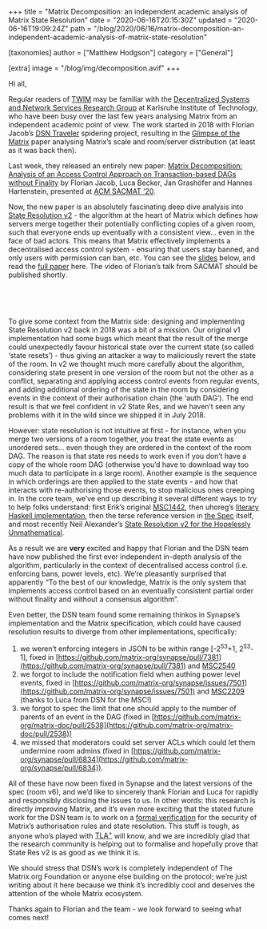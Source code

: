 +++
title = "Matrix Decomposition: an independent academic analysis of Matrix State Resolution"
date = "2020-06-16T20:15:30Z"
updated = "2020-06-16T19:09:24Z"
path = "/blog/2020/06/16/matrix-decomposition-an-independent-academic-analysis-of-matrix-state-resolution"

[taxonomies]
author = ["Matthew Hodgson"]
category = ["General"]

[extra]
image = "/blog/img/decomposition.avif"
+++

Hi all,

Regular readers of [TWIM](https://matrix.org/blog/category/this-week-in-matrix/) may be familiar with the [Decentralized Systems and Network Services Research Group](https://dsn.tm.kit.edu/english/index.php) at Karlsruhe Institute of Technology, who have been busy over the last few years analysing Matrix from an independent academic point of view.  The work started in 2018 with Florian Jacob’s [DSN Traveler](https://dsn.tm.kit.edu/matrix/traveller/explained.html) spidering project, resulting in the [Glimpse of the Matrix](https://publikationen.bibliothek.kit.edu/1000100364) paper analysing Matrix’s scale and room/server distribution (at least as it was back then).

Last week, they released an entirely new paper: [Matrix Decomposition: Analysis of an Access Control Approach on Transaction-based DAGs without Finality](https://dl.acm.org/doi/10.1145/3381991.3395399) by Florian Jacob, Luca Becker, Jan Grashöfer and Hannes Hartenstein, presented at [ACM SACMAT ‘20](https://www.sacmat.org/2020/index.php).  

Now, the new paper is an absolutely fascinating deep dive analysis into [State Resolution v2](https://github.com/matrix-org/matrix-doc/blob/master/proposals/1442-state-resolution.md) - the algorithm at the heart of Matrix which defines how servers merge together their potentially conflicting copies of a given room, such that everyone ends up eventually with a consistent view… even in the face of bad actors. This means that Matrix effectively implements a decentralised access control system - ensuring that users stay banned, and only users with permission can ban, etc.  You can see the [slides](https://matrix.org/blog/img/SACMAT_2020_Talk_Matrix_Decomposition.pdf) below, and read the [full paper](https://dl.acm.org/doi/pdf/10.1145/3381991.3395399) here. The video of Florian’s talk from SACMAT should be published shortly.

<br/>

<object data="https://matrix.org/blog/img/SACMAT_2020_Talk_Matrix_Decomposition.pdf" type="application/pdf" width="1024" height="768"></object>

<br/>

To give some context from the Matrix side: designing and implementing State Resolution v2 back in 2018 was a bit of a mission. Our original v1 implementation had some bugs which meant that the result of the merge could unexpectedly favour historical state over the current state (so called ‘state resets’) - thus giving an attacker a way to maliciously revert the state of the room.  In v2 we thought much more carefully about the algorithm, considering state present in one version of the room but not the other as a conflict, separating and applying access control events from regular events, and adding additional ordering of the state in the room by considering events in the context of their authorisation chain (the ‘auth DAG’).  The end result is that we feel confident in v2 State Res, and we haven’t seen any problems with it in the wild since we shipped it in July 2018.

However: state resolution is not intuitive at first - for instance, when you merge two versions of a room together, you treat the state events as unordered sets… even though they are ordered in the context of the room DAG.  The reason is that state res needs to work even if you don’t have a copy of the whole room DAG (otherwise you’d have to download way too much data to participate in a large room).  Another example is the sequence in which orderings are then applied to the state events - and how that interacts with re-authorising those events, to stop malicious ones creeping in.  In the core team, we’ve end up describing it several different ways to try to help folks understand: first Erik’s original [MSC1442](https://github.com/matrix-org/matrix-doc/blob/erikj/state_res_msc/proposals/1442-state-resolution.md), then uhoreg’s [literary Haskell implementation](https://matrix.uhoreg.ca/stateres/reloaded.html), then the terse reference version in [the Spec](https://matrix.org/docs/spec/rooms/v2) itself, and most recently Neil Alexander’s [State Resolution v2 for the Hopelessly Unmathematical](https://matrix.org/docs/guides/implementing-stateres).

As a result we are **very** excited and happy that Florian and the DSN team have now published the first ever independent in-depth analysis of the algorithm, particularly in the context of decentralised access control (i.e. enforcing bans, power levels, etc).  We’re pleasantly surprised that apparently “To the best of our knowledge, Matrix is the only system that implements access control based on an eventually consistent partial order without finality and without a consensus algorithm”.

Even better, the DSN team found some remaining thinkos in Synapse’s implementation and the Matrix specification, which could have caused resolution results to diverge from other implementations, specifically:

1. we weren’t enforcing integers in JSON to be within range [-2<sup>53</sup>+1, 2<sup>53</sup>-1], fixed in [https://github.com/matrix-org/synapse/pull/7381](https://github.com/matrix-org/synapse/pull/7381) and [MSC2540](https://github.com/matrix-org/matrix-doc/blob/clokep/json-validation-room-ver/proposals/2540-stricter-event-validation.md)
2. we forgot to include the notification field when authing power level events, fixed in  [https://github.com/matrix-org/synapse/issues/7501](https://github.com/matrix-org/synapse/issues/7501) and [MSC2209](https://github.com/lucavb/matrix-doc/blob/master/proposals/2209-auth-rules-other-keys-in-m.room.power.levels.md) (thanks to Luca from DSN for the MSC!)
3. we forgot to spec the limit that one should apply to the number of parents of an event in the DAG (fixed in [https://github.com/matrix-org/matrix-doc/pull/2538](https://github.com/matrix-org/matrix-doc/pull/2538))
4. we missed that moderators could set server ACLs which could let them undermine room admins (fixed in [https://github.com/matrix-org/synapse/pull/6834](https://github.com/matrix-org/synapse/pull/6834)).

All of these have now been fixed in Synapse and the latest versions of the spec (room v6), and we’d like to sincerely thank Florian and Luca for rapidly and responsibly disclosing the issues to us.  In other words: this research is directly improving Matrix, and it’s even more exciting that the stated future work for the DSN team is to work on a [formal verification](https://en.wikipedia.org/wiki/Formal_verification) for the security of Matrix’s authorisation rules and state resolution.  This stuff is tough, as anyone who’s played with [TLA<sup>+</sup>](https://en.wikipedia.org/wiki/TLA%2B) will know, and we are incredibly glad that the research community is helping out to formalise and hopefully prove that State Res v2 is as good as we think it is.

We should stress that DSN’s work is completely independent of The Matrix.org Foundation or anyone else building on the protocol; we’re just writing about it here because we think it’s incredibly cool and deserves the attention of the whole Matrix ecosystem.

Thanks again to Florian and the team - we look forward to seeing what comes next!
